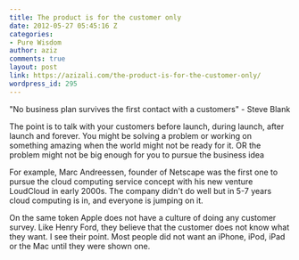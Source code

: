 ```yaml
---
title: The product is for the customer only
date: 2012-05-27 05:45:16 Z
categories:
- Pure Wisdom
author: aziz
comments: true
layout: post
link: https://azizali.com/the-product-is-for-the-customer-only/
wordpress_id: 295
---
```


"No business plan survives the first contact with a customers" - Steve Blank

The point is to talk with your customers before launch, during launch, after launch and forever. You might be solving a problem or working on something amazing when the world might not be ready for it. OR the problem might not be big enough for you to pursue the business idea

For example, Marc Andreessen, founder of Netscape was the first one to pursue the cloud computing service concept with his new venture LoudCloud in early 2000s. The company didn't do well but in 5-7 years cloud computing is in, and everyone is jumping on it.

On the same token Apple does not have a culture of doing any customer survey. Like Henry Ford, they believe that the customer does not know what they want. I see their point. Most people did not want an iPhone, iPod, iPad or the Mac until they were shown one.

